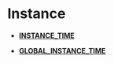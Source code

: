 # Instance

-   **[INSTANCE\_TIME](INSTANCE_TIME.md)**

-   **[GLOBAL\_INSTANCE\_TIME](GLOBAL_INSTANCE_TIME.md)**
